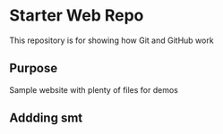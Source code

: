 # Starter Web Repo

This repository is for showing how Git and GitHub work

## Purpose

Sample website with plenty of files for demos

## Addding smt